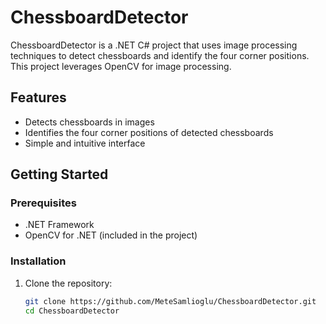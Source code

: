 # ChessboardDetector

ChessboardDetector is a .NET C# project that uses image processing techniques to detect chessboards and identify the four corner positions. This project leverages OpenCV for image processing.

## Features

- Detects chessboards in images
- Identifies the four corner positions of detected chessboards
- Simple and intuitive interface

## Getting Started

### Prerequisites

- .NET Framework
- OpenCV for .NET (included in the project)

### Installation

1. Clone the repository:

   ```bash
   git clone https://github.com/MeteSamlioglu/ChessboardDetector.git
   cd ChessboardDetector
